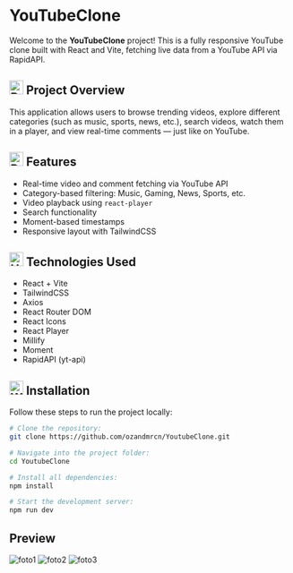 # YouTubeClone  
Welcome to the **YouTubeClone** project! This is a fully responsive YouTube clone built with React and Vite, fetching live data from a YouTube API via RapidAPI.

## <img src="https://raw.githubusercontent.com/Tarikul-Islam-Anik/Animated-Fluent-Emojis/master/Emojis/Activities/Bullseye.png" alt="Bullseye" width="25" height="25" /> Project Overview  
This application allows users to browse trending videos, explore different categories (such as music, sports, news, etc.), search videos, watch them in a player, and view real-time comments — just like on YouTube.

## <img src="https://raw.githubusercontent.com/Tarikul-Islam-Anik/Animated-Fluent-Emojis/master/Emojis/Travel%20and%20places/Rocket.png" alt="Rocket" width="25" height="25" /> Features  
- Real-time video and comment fetching via YouTube API  
- Category-based filtering: Music, Gaming, News, Sports, etc.  
- Video playback using `react-player`  
- Search functionality  
- Moment-based timestamps  
- Responsive layout with TailwindCSS  

## <img src="https://raw.githubusercontent.com/Tarikul-Islam-Anik/Animated-Fluent-Emojis/master/Emojis/Objects/Hammer%20and%20Wrench.png" alt="Hammer and Wrench" width="25" height="25" /> Technologies Used  
- React + Vite  
- TailwindCSS  
- Axios  
- React Router DOM  
- React Icons  
- React Player  
- Millify  
- Moment  
- RapidAPI (yt-api)  

## <img src="https://raw.githubusercontent.com/Tarikul-Islam-Anik/Animated-Fluent-Emojis/master/Emojis/Objects/Wrench.png" alt="Wrench" width="25" height="25" /> Installation  
Follow these steps to run the project locally:
```bash
# Clone the repository:
git clone https://github.com/ozandmrcn/YoutubeClone.git

# Navigate into the project folder:
cd YoutubeClone

# Install all dependencies:
npm install

# Start the development server:
npm run dev
```

## Preview  
![foto1](https://github.com/user-attachments/assets/a05b4d03-4150-4eec-b5d8-d3aff6be21ee)
![foto2](https://github.com/user-attachments/assets/c023b976-bdff-483f-b034-4960bebea062)
![foto3](https://github.com/user-attachments/assets/cf00220b-e9e1-4291-8b56-cb715514101d)

